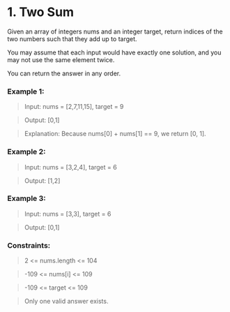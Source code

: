 # 1. Two Sum
Given an array of integers nums and an integer target, return indices of the two numbers such that they add up to target.

You may assume that each input would have exactly one solution, and you may not use the same element twice.

You can return the answer in any order.

### Example 1:
>Input: nums = [2,7,11,15], target = 9

>Output: [0,1]

>Explanation: Because nums[0] + nums[1] == 9, we return [0, 1].

### Example 2:

>Input: nums = [3,2,4], target = 6

>Output: [1,2]

### Example 3:

>Input: nums = [3,3], target = 6

>Output: [0,1]

### Constraints:

>2 <= nums.length <= 104

>-109 <= nums[i] <= 109

>-109 <= target <= 109

>Only one valid answer exists.